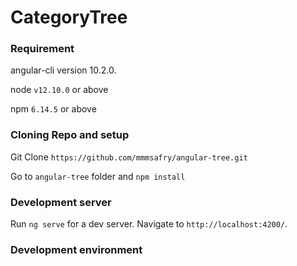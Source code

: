 # CategoryTree

### Requirement 
angular-cli  version 10.2.0.

node `v12.10.0` or above

npm `6.14.5` or above

### Cloning Repo and setup 
Git Clone `https://github.com/mmmsafry/angular-tree.git`

Go to `angular-tree` folder and `npm install`

### Development server

Run `ng serve` for a dev server. Navigate to `http://localhost:4200/`.

### Development environment

